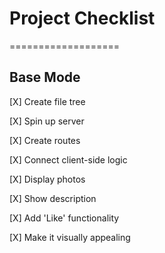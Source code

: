 # Project Checklist
===================

## Base Mode

[X] Create file tree

[X] Spin up server

[X] Create routes

[X] Connect client-side logic

[X] Display photos

[X] Show description

[X] Add 'Like' functionality

[X] Make it visually appealing